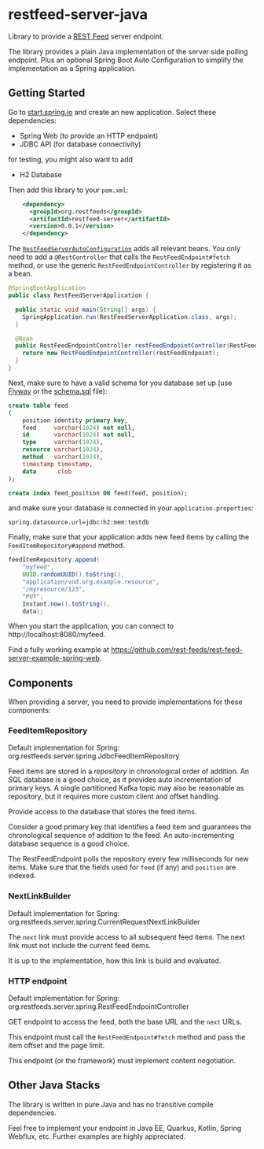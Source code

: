 # restfeed-server-java

Library to provide a [REST Feed](http://rest-feeds.org/) server endpoint.

The library provides a plain Java implementation of the server side polling endpoint.
Plus an optional Spring Boot Auto Configuration to simplify the implementation as a Spring application.

## Getting Started 

Go to [start.spring.io](https://start.spring.io/#!type=maven-project&language=java&platformVersion=2.2.2.RELEASE&packaging=jar&jvmVersion=1.8&groupId=com.example&artifactId=restfeed-server-example&name=restfeed-server-example&description=Demo%20project%20for%20Spring%20Boot&packageName=com.example.restfeed-server-example&dependencies=web,jdbc,h2) and create an new application. Select these dependencies:

- Spring Web (to provide an HTTP endpoint)
- JDBC API (for database connectivity)

for testing, you might also want to add 

- H2 Database

Then add this library to your `pom.xml`:

```xml
    <dependency>
      <groupId>org.restfeeds</groupId>
      <artifactId>restfeed-server</artifactId>
      <version>0.0.1</version>
    </dependency>
```

The [`RestFeedServerAutoConfiguration`](src/main/java/org/restfeeds/server/spring/RestFeedServerAutoConfiguration.java) adds all relevant beans.
You only need to add a `@RestController` that calls the `RestFeedEndpoint#fetch` method, 
or use the generic `RestFeedEndpointController` by registering it as a bean.

```java
@SpringBootApplication
public class RestFeedServerApplication {

  public static void main(String[] args) {
    SpringApplication.run(RestFeedServerApplication.class, args);
  }

  @Bean
  public RestFeedEndpointController restFeedEndpointController(RestFeedEndpoint restFeedEndpoint) {
    return new RestFeedEndpointController(restFeedEndpoint);
  }
}
```

Next, make sure to have a valid schema for you database set up (use [Flyway](https://docs.spring.io/spring-boot/docs/current/reference/htmlsingle/#howto-use-a-higher-level-database-migration-tool) or the [schema.sql](https://docs.spring.io/spring-boot/docs/current/reference/htmlsingle/#howto-initialize-a-database-using-spring-jdbc) file):

```sql
create table feed
(
    position identity primary key,
    feed     varchar(1024) not null,
    id       varchar(1024) not null,
    type     varchar(1024),
    resource varchar(1024),
    method   varchar(1024),
    timestamp timestamp,
    data      clob
);

create index feed_position ON feed(feed, position);
```

and make sure your database is connected in your `application.properties`:

```properties
spring.datasource.url=jdbc:h2:mem:testdb
```

Finally, make sure that your application adds new feed items by calling the `FeedItemRepository#append` method.

```java
feedItemRepository.append(
    "myfeed",
    UUID.randomUUID().toString(),
    "application/vnd.org.example.resource",
    "/myresource/123",
    "PUT",
    Instant.now().toString(),
    data);
```

When you start the application, you can connect to http://localhost:8080/myfeed.

Find a fully working example at https://github.com/rest-feeds/rest-feed-server-example-spring-web.

## Components

When providing a server, you need to provide implementations for these components:

### FeedItemRepository

Default implementation for Spring: org.restfeeds.server.spring.JdbcFeedItemRepository

Feed items are stored in a _repository_ in chronological order of addition.
An SQL database is a good choice, as it provides auto incrementation of primary keys.
A single partitioned Kafka topic may also be reasonable as repository, but it requires more custom client and offset handling.

Provide access to the database that stores the feed items.

Consider a good primary key that identifies a feed item and guarantees the chronological sequence of addition to the feed.
An auto-incrementing database sequence is a good choice.

The RestFeedEndpoint polls the repository every few milliseconds for new items.
Make sure that the fields used for `feed` (if any) and `position` are indexed.

### NextLinkBuilder

Default implementation for Spring: org.restfeeds.server.spring.CurrentRequestNextLinkBuilder

The `next` link must provide access to all subsequent feed items.
The next link must not include the current feed items.

It is up to the implementation, how this link is build and evaluated.

### HTTP endpoint

Default implementation for Spring: org.restfeeds.server.spring.RestFeedEndpointController

GET endpoint to access the feed, both the base URL and the `next` URLs.

This endpoint must call the `RestFeedEndpoint#fetch` method and pass the item offset and the page limit.

This endpoint (or the framework) must implement content negotiation.


## Other Java Stacks

The library is written in pure Java and has no transitive compile dependencies.

Feel free to implement your endpoint in Java EE, Quarkus, Kotlin, Spring Webflux, etc.
Further examples are highly appreciated.
